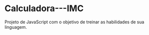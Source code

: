 # Calculadora---IMC
Projeto de JavaScript com o objetivo de treinar as habilidades de sua linguagem.
